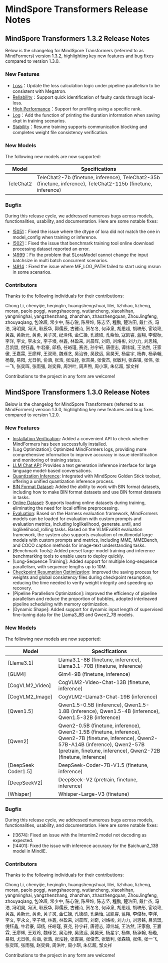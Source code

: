 # MindSpore Transformers Release Notes

## MindSpore Transformers 1.3.2 Release Notes

Below is the changelog for MindSpore Transformers (referred to as MindFormers) version 1.3.2, highlighting key new features and bug fixes compared to version 1.3.0.

### New Features

- [Loss](https://gitee.com/mindspore/mindformers/pulls/4709)：Update the loss calculation logic under pipeline parallelism to be consistent with Megatron.
- [Reliability](https://gitee.com/mindspore/mindformers/pulls/4629)：Support quick identification of faulty cards through local-loss.
- [High Performance](https://gitee.com/mindspore/mindformers/pulls/4630)：Support for profiling using a specific rank.
- [Log](https://gitee.com/mindspore/mindformers/pulls/4622)：Add the function of printing the duration information when saving ckpt in training scenarios.
- [Stability](https://www.mindspore.cn/mindformers/docs/en/r1.3.0/function/resume_training.html#resumable-training)：Resume training supports communication blocking and completes weight file consistency verification.

### New Models

The following new models are now supported:

| Model                                                                                   | Specifications                                                                                                |
|-------------------------------------------------------------------------------------|---------------------------------------------------------------------------------------------------------------|
| [TeleChat2](https://gitee.com/mindspore/mindformers/blob/r1.3.0/research/telechat2) | TeleChat2-7b (finetune, inference), TeleChat2-35b (finetune, inference), TeleChat2-115b (finetune, inference) |

### Bugfix

During this release cycle, we addressed numerous bugs across models, functionalities, usability, and documentation.
Here are some notable fixes:

- [!5051](https://gitee.com/mindspore/mindformers/pulls/5051)：Fixed the issue where the dtype of lora did not match the one in model_config when training or inference.
- [!5021](https://gitee.com/mindspore/mindformers/pulls/5021)：Fixed the issue that benchmark training tool online download processing dataset reported an error.
- [!4999](https://gitee.com/mindspore/mindformers/pulls/4999)：Fix the problem that SLoraModel cannot change the input batchsize in multi batch concurrent scenarios.
- [!4914](https://gitee.com/mindspore/mindformers/pulls/4914)：Fixed the issue where MF_LOG_PATH failed to start using msrun in some scenarios.

### Contributors

Thanks to the following individuals for their contributions:

Chong Li, chenyijie, heqinglin, huangshengshuai, lilei, lizhihao, lizheng, moran, paolo poggi, wangshaocong, wutiancheng, xiaoshihan, yangminghai, yangzhenzhang, zhanzhan, zhaozhengquan, ZhouJingfeng, zhouyaqiang, 包淦超, 常少中, 陈心锐, 陈昱坤, 陈志坚, 程鹏, 楚浩田, 戴仁杰, 冯浩, 冯明昊, 冯汛, 耿辰华, 郭儒辰, 古雅诗, 贺冬冬, 何泽泉, 胡思超, 胡映彤, 宦晓玲, 黄磊, 黄新元, 黄勇, 黄子灵, 纪泽伟, 金仁操, 孔德硕, 孔紫怡, 寇凯睿, 蓝翔, 李俊标, 李洋, 李文, 李永文, 李子垠, 林鑫, 林盈来, 刘晨晖, 刘奇, 刘烙彬, 刘力力, 刘思铭, 吕凯盟, 倪钰鑫, 牛君豪, 邱杨, 任峪瑾, 赛尧, 孙宇轩, 唐德志, 谭纬城, 王浩然, 汪家傲, 王嘉霖, 王廖辉, 王双玲, 魏琢艺, 吴治锋, 吴致远, 吴昊天, 杨星宇, 杨犇, 杨承翰, 杨璇, 易阳, 尤日帆, 俞涵, 张浩, 张泓铨, 张吉昊, 张俊杰, 张敏利, 张森镇, 张伟, 张一飞, 张奕晖, 张雨强, 赵奕舜, 周洪叶, 周声煦, 周小琪, 朱亿超, 邹文祥

Contributions to the project in any form are welcome!

## MindSpore Transformers 1.3.0 Release Notes

Below is the changelog for MindSpore Transformers (referred to as MindFormers) version 1.3.0, highlighting key new features and bug fixes compared to version 1.2.0.

### New Features

- [Installation Verification](https://www.mindspore.cn/mindformers/docs/en/dev/mindformers/mindformers.run_check.html): Added a convenient API to check whether MindFormers has been successfully installed.
- [Log Optimization]: Optimized MindFormers logs, providing more comprehensive information to improve accuracy in issue identification and monitoring of training status.
- [LLM Chat API](https://www.mindspore.cn/mindformers/docs/en/dev/generation/mindformers.generation.GenerationMixin.html#mindformers.generation.GenerationMixin.chat): Provides a text generation inference interface for large language model-based conversations.
- [Quantization Inference](https://www.mindspore.cn/mindformers/docs/en/dev/usage/quantization.html): Integrated with MindSpore Golden Stick toolset, offering a unified quantization inference process.
- [BIN Format Dataset](https://www.mindspore.cn/mindformers/docs/en/dev/function/dataset.html#bin-format-dataset): Added the ability to work with BIN format datasets, including how to make BIN format datasets and use BIN format datasets in tasks.
- [Online Dataset](https://www.mindspore.cn/mindformers/docs/en/dev/function/dataset.html#online-dataset): Supports loading online datasets during training, eliminating the need for local offline preprocessing.
- [Evaluation](https://www.mindspore.cn/mindformers/docs/en/dev/usage/evaluation.html): Based on the Harness evaluation framework, MindFormers models can be loaded for evaluation with custom prompts and evaluation metrics, including loglikelihood, generate_until, and loglikelihood_rolling tasks.
  Based on the VLMEvalKit evaluation framework, the system also supports evaluation of multimodal large models with custom prompts and metrics, including MME, MMEBench, and COCO caption methods for image-text understanding tasks.
- [Benchmark Tools]: Added preset large-model training and inference benchmarking tools to enable users to deploy quickly.
- [Long-Sequence Training]: Added support for multiple long-sequence parallelism, with sequence lengths up to 10M.
- [Checkpoint Resumption Optimization](https://www.mindspore.cn/mindformers/docs/en/dev/function/resume_training.html#resumable-training): Improved the saving process for weights and global consistency files during checkpoint resumption, reducing the time needed to verify weight integrity and speeding up recovery.
- [Pipeline Parallelism Optimization]: improved the efficiency of pipeline parallelism and reduce the proportion of bubbles, adopted interleaved pipeline scheduling with memory optimization.
- [Dynamic Shape]: Added support for dynamic input length of supervised fine-tuning data for the Llama3_8B and Qwen2_7B models.

### New Models

The following new models are now supported:

| Model               | Specifications                                                                                                                                                                                             |
|---------------------|------------------------------------------------------------------------------------------------------------------------------------------------------------------------------------------------------------|
| [Llama3.1]          | Llama3.1-8B (finetune, inference), Llama3.1-70B (finetune, inference)                                                                                                                                      |
| [GLM4]              | Glm4-9B (finetune, inference)                                                                                                                                                                              |
| [CogVLM2_Video]     | CogVLM2-Video-Chat-13B (finetune, inference)                                                                                                                                                               |
| [CogVLM2_Image]     | CogVLM2-Llama3-Chat-19B (inference)                                                                                                                                                                        |
| [Qwen1.5]           | Qwen1.5-0.5B (inference), Qwen1.5-1.8B (inference), Qwen1.5-4B (inference), Qwen1.5-32B (inference)                                                                                                        |
| [Qwen2]             | Qwen2-0.5B (finetune, inference), Qwen2-1.5B (finetune, inference), Qwen2-7B (finetune, inference), Qwen2-57B-A14B (inference), Qwen2-57B (pretrain, finetune, inference), Qwen2-72B (finetune, inference) |
| [DeepSeek Coder1.5] | DeepSeek-Coder-7B-V1.5 (finetune, inference)                                                                                                                                                               |
| [DeepSeekV2]        | DeepSeek-V2 (pretrain, finetune, inference)                                                                                                                                                                |
| [Whisper]           | Whisper-Large-V3 (finetune)                                                                                                                                                                                |

### Bugfix

During this release cycle, we addressed numerous bugs across models, functionalities, usability, and documentation.
Here are some notable fixes:

- [!3674]: Fixed an issue with the Internlm2 model not decoding as expected.
- [!4401]: Fixed the issue with inference accuracy for the Baichuan2_13B model in MindIE.

### Contributors

Thanks to the following individuals for their contributions:

Chong Li, chenyijie, heqinglin, huangshengshuai, lilei, lizhihao, lizheng, moran, paolo poggi, wangshaocong, wutiancheng, xiaoshihan, yangminghai, yangzhenzhang, zhanzhan, zhaozhengquan, ZhouJingfeng, zhouyaqiang, 包淦超, 常少中, 陈心锐, 陈昱坤, 陈志坚, 程鹏, 楚浩田, 戴仁杰, 冯浩, 冯明昊, 冯汛, 耿辰华, 郭儒辰, 古雅诗, 贺冬冬, 何泽泉, 胡思超, 胡映彤, 宦晓玲, 黄磊, 黄新元, 黄勇, 黄子灵, 金仁操, 孔德硕, 孔紫怡, 寇凯睿, 蓝翔, 李俊标, 李洋, 李文, 李永文, 李子垠, 林鑫, 林盈来, 刘晨晖, 刘奇, 刘烙彬, 刘力力, 刘思铭, 吕凯盟, 倪钰鑫, 牛君豪, 邱杨, 任峪瑾, 赛尧, 孙宇轩, 唐德志, 谭纬城, 王浩然, 汪家傲, 王嘉霖, 王廖辉, 王双玲, 魏琢艺, 吴治锋, 吴致远, 吴昊天, 杨星宇, 杨犇, 杨承翰, 杨璇, 易阳, 尤日帆, 俞涵, 张浩, 张泓铨, 张吉昊, 张俊杰, 张敏利, 张森镇, 张伟, 张一飞, 张奕晖, 张雨强, 赵奕舜, 周洪叶, 周小琪, 朱亿超, 邹文祥

Contributions to the project in any form are welcome!